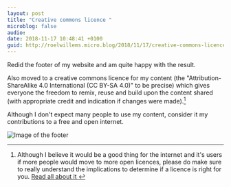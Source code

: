 ```yaml
---
layout: post
title: "Creative commons licence "
microblog: false
audio: 
date: 2018-11-17 10:48:41 +0100
guid: http://roelwillems.micro.blog/2018/11/17/creative-commons-licence.html
---
```

Redid the footer of my website and am quite happy with the result. 

Also moved to a creative commons licence for my content (the "Attribution-ShareAlike 4.0 International (CC BY-SA 4.0)" to be precise) which gives everyone the freedom to remix, reuse and build upon the content shared (with appropriate credit and indication if changes were made).[^1]

Although I don't expect many people to use my content, consider it my contributions to a free and open internet.

![Image of the footer](https://f000.backblazeb2.com/file/Roel-Share/Screen-Shot-2018-11-17-10-31-54.png)

[^1]:Although I believe it would be a good thing for the internet and it's users if more people would move to more open licences, please do make sure to really understand the implications to determine if a licence is right for you. [Read all about it ](https://creativecommons.org)
